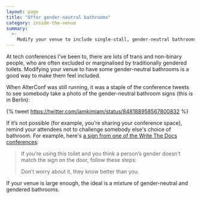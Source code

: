 ```yaml
---
layout: page
title: "Offer gender-neutral bathrooms"
category: inside-the-venue
summary:
  >-
    Modify your venue to include single-stall, gender-neutral bathrooms, and have a policy that everybody can use whichever bathroom they like.
---
```


At tech conferences I’ve been to, there are lots of trans and non-binary people, who are often excluded or marginalised by traditionally gendered toilets.
Modifying your venue to have some gender-neutral bathrooms is a good way to make them feel included.

When AlterConf was still running, it was a staple of the conference tweets to see somebody take a photo of the gender-neutral bathroom signs (this is in Berlin):

{% tweet https://twitter.com/iamkimiam/status/848188958567800832 %}

If it’s not possible (for example, you’re sharing your conference space), remind your attendees not to challenge somebody else's choice of bathroom.
For example, here's [a sign from one of the Write The Docs conferences](https://twitter.com/carolstran/status/906888286370660352):

> If you’re using this toilet and you think a person’s gender doesn’t match the sign on the door, follow these steps:
>
> Don’t worry about it, they know better than you.

If your venue is large enough, the ideal is a mixture of gender-neutral and gendered bathrooms.
